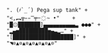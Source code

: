                     ". (҂`_´) Pega sup tank" +
                    "<,︻╦̵̵̿╤─ ҉ ~ •"    +                                                   
                    "█۞███████]▄▄▄▄▄▄▄▄▄▄▃ ●●●" +     
                    "▂▄▅█████████▅▄▃▂…" +     
                    "[███████████████████]" + 
                    "◥⊙▲⊙▲⊙▲⊙▲⊙▲⊙▲⊙"                          



















